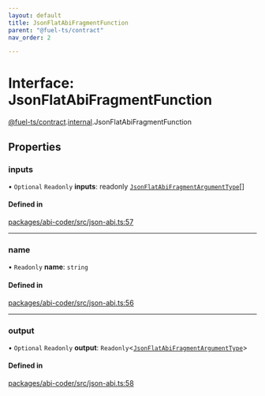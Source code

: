 ```yaml
---
layout: default
title: JsonFlatAbiFragmentFunction
parent: "@fuel-ts/contract"
nav_order: 2

---
```


# Interface: JsonFlatAbiFragmentFunction

[@fuel-ts/contract](../index.md).[internal](../namespaces/internal.md).JsonFlatAbiFragmentFunction

## Properties

### inputs

• `Optional` `Readonly` **inputs**: readonly [`JsonFlatAbiFragmentArgumentType`](internal-JsonFlatAbiFragmentArgumentType.md)[]

#### Defined in

[packages/abi-coder/src/json-abi.ts:57](https://github.com/FuelLabs/fuels-ts/blob/master/packages/abi-coder/src/json-abi.ts#L57)

___

### name

• `Readonly` **name**: `string`

#### Defined in

[packages/abi-coder/src/json-abi.ts:56](https://github.com/FuelLabs/fuels-ts/blob/master/packages/abi-coder/src/json-abi.ts#L56)

___

### output

• `Optional` `Readonly` **output**: `Readonly`<[`JsonFlatAbiFragmentArgumentType`](internal-JsonFlatAbiFragmentArgumentType.md)\>

#### Defined in

[packages/abi-coder/src/json-abi.ts:58](https://github.com/FuelLabs/fuels-ts/blob/master/packages/abi-coder/src/json-abi.ts#L58)
